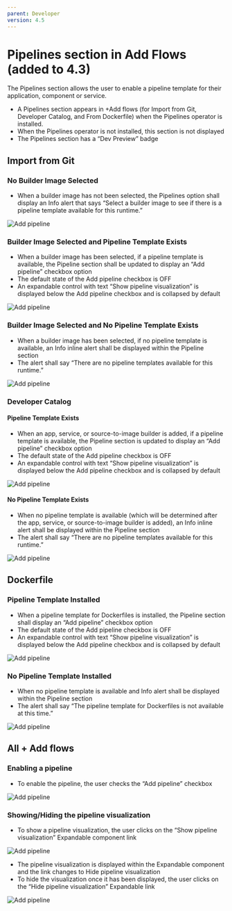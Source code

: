 ```yaml
---
parent: Developer
version: 4.5
---
```


# Pipelines section in Add Flows (added to 4.3)
The Pipelines section allows the user to enable a pipeline template for their application, component or service.
* A Pipelines section appears in +Add flows (for Import from Git,  Developer Catalog, and From Dockerfile) when the Pipelines operator is installed.
* When the Pipelines operator is not installed, this section is not displayed
* The Pipelines section has a “Dev Preview” badge

## Import from Git
### No Builder Image Selected
* When a builder image has not been selected, the Pipelines option shall display an Info alert that says “Select a builder image to see if there is a pipeline template available for this runtime.”

![Add pipeline](https://openshift.github.io/openshift-origin-design/designs/developer/add-43/sections/pipelines/img/+Add_Flow_Pipelines_ImportFromGit_No_Img.png)

### Builder Image Selected and Pipeline Template Exists
* When a builder image has been selected, if a pipeline template is available, the Pipeline section shall be updated to display an “Add pipeline”  checkbox option
* The default state of the Add pipeline checkbox is OFF
* An expandable control with text “Show pipeline visualization” is displayed below the Add pipeline checkbox and is collapsed by default

![Add pipeline](https://openshift.github.io/openshift-origin-design/designs/developer/add-43/sections/pipelines/img/+Add_Flow_Pipelines_ImportFromGit.png)


### Builder Image Selected and No Pipeline Template Exists
* When a builder image has been selected, if no pipeline template is available, an Info inline alert shall be displayed within the Pipeline section
* The alert shall say “There are no pipeline templates available for this runtime.”

![Add pipeline](https://openshift.github.io/openshift-origin-design/designs/developer/add-43/sections/pipelines/img/+Add_Flow_Pipelines_ImportFromGit_No_Temp.png)


### Developer Catalog

#### Pipeline Template Exists
* When an app, service, or source-to-image builder is added, if a pipeline template is available, the Pipeline section is updated to display an “Add pipeline”  checkbox option
* The default state of the Add pipeline checkbox is OFF
* An expandable control with text “Show pipeline visualization” is displayed below the Add pipeline checkbox and is collapsed by default

![Add pipeline](https://openshift.github.io/openshift-origin-design/designs/developer/add-43/sections/pipelines/img/+Add_Flow_Pipelines_ImportFromGit.png)

#### No Pipeline Template Exists
* When no pipeline template is available (which will be determined after the app, service, or source-to-image builder is added), an Info inline alert shall be displayed within the Pipeline section
* The alert shall say “There are no pipeline templates available for this runtime.”

![Add pipeline](https://openshift.github.io/openshift-origin-design/designs/developer/add-43/sections/pipelines/img/+Add_Flow_Pipelines_ImportFromGit_No_Temp.png)

## Dockerfile
### Pipeline Template Installed
* When a pipeline template for Dockerfiles is installed, the Pipeline section shall display an “Add pipeline”  checkbox option
* The default state of the Add pipeline checkbox is OFF
* An expandable control with text “Show pipeline visualization” is displayed below the Add pipeline checkbox and is collapsed by default

![Add pipeline](https://openshift.github.io/openshift-origin-design/designs/developer/add-43/sections/pipelines/img/+Add_Flow_Pipelines_ImportFromGit.png)

### No Pipeline Template Installed
* When no pipeline template is available and Info alert shall be displayed within the Pipeline section
* The alert shall say “The pipeline template for Dockerfiles is not available at this time.”

![Add pipeline](https://openshift.github.io/openshift-origin-design/designs/developer/add-43/sections/pipelines/img/+Add_Flow_Pipelines_Docker_No_Temp.png)



## All + Add flows

### Enabling a pipeline
* To enable the pipeline, the user checks the “Add pipeline” checkbox

![Add pipeline](https://openshift.github.io/openshift-origin-design/designs/developer/add-43/sections/pipelines/img/+Add_Flow_Add_Pipe.png)


### Showing/Hiding the pipeline visualization
* To show a pipeline visualization, the user clicks on the “Show pipeline visualization” Expandable component link

![Add pipeline](https://openshift.github.io/openshift-origin-design/designs/developer/add-43/sections/pipelines/img/+Add_Flow_Show_Pipe_Viz.png)

* The pipeline visualization is displayed within the Expandable component and the link changes to Hide pipeline visualization
* To hide the visualization once it has been displayed, the user clicks on the “Hide pipeline visualization” Expandable link

![Add pipeline](https://openshift.github.io/openshift-origin-design/designs/developer/add-43/sections/pipelines/img/+Add_Flow_Showing_Pipe_Viz.png)

